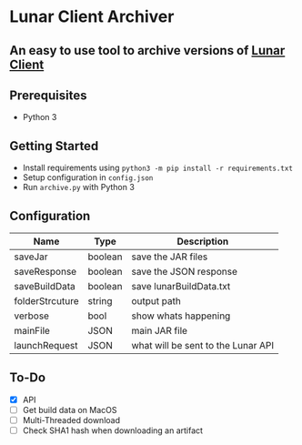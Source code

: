 # Lunar Client Archiver
## An easy to use tool to archive versions of [Lunar Client](https://lunarclient.com/)
## Prerequisites

 - Python 3
## Getting Started
 - Install requirements using `python3 -m pip install -r requirements.txt`
 - Setup configuration in `config.json`
 - Run `archive.py` with Python 3
## Configuration
|Name| Type | Description |
|--|--|--|
| saveJar | boolean | save the JAR files |
| saveResponse | boolean | save the JSON response |
| saveBuildData | boolean | save lunarBuildData.txt |
| folderStrcuture | string | output path |
| verbose | bool | show whats happening |
| mainFile | JSON | main JAR file |
| launchRequest | JSON | what will be sent to the Lunar API |

## To-Do
 - [x] API
 - [ ] Get build data on MacOS
 - [ ] Multi-Threaded download
 - [ ] Check SHA1 hash when downloading an artifact